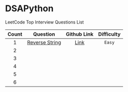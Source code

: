 # DSAPython

LeetCode Top Interview Questions List

| **Count**        | **Question**           | **Github Link**  | **Difficulty**  |
|:-------------:|:-------------:|:-----:|:-----:|
| 1 | [Reverse String](https://leetcode.com/problems/reverse-string/) | [Link](https://github.com/Pi-commits/DSAPython/blob/main/LeetCode/reverse-string.py) | `Easy` |
| 2 | | | |
| 3 | | | |
| 4 | | | |
| 5 | | | |
| 6 | | | |

